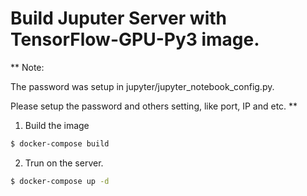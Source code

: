 # Build Juputer Server with TensorFlow-GPU-Py3 image.

**
Note:

The password was setup in jupyter/jupyter_notebook_config.py.

Please setup the password and others setting, like port, IP and etc.
**

1. Build the image
```bash
$ docker-compose build
```

2. Trun on the server.
```bash
$ docker-compose up -d
```
